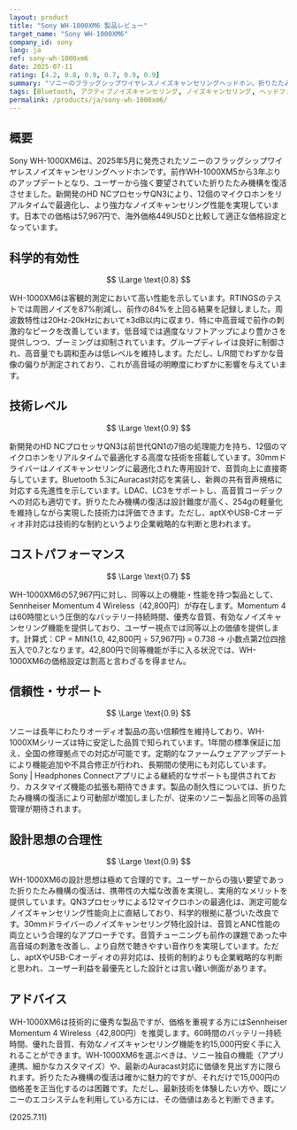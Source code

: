 ```yaml
---
layout: product
title: "Sony WH-1000XM6 製品レビュー"
target_name: "Sony WH-1000XM6"
company_id: sony
lang: ja
ref: sony-wh-1000xm6
date: 2025-07-11
rating: [4.2, 0.8, 0.9, 0.7, 0.9, 0.9]
summary: "ソニーのフラッグシップワイヤレスノイズキャンセリングヘッドホン。折りたたみ機構の復活と音質改善を実現し、コストパフォーマンスも改善されている。"
tags: [Bluetooth, アクティブノイズキャンセリング, ノイズキャンセリング, ヘッドフォン, ワイヤレス]
permalink: /products/ja/sony-wh-1000xm6/
---
```


## 概要

Sony WH-1000XM6は、2025年5月に発売されたソニーのフラッグシップワイヤレスノイズキャンセリングヘッドホンです。前作WH-1000XM5から3年ぶりのアップデートとなり、ユーザーから強く要望されていた折りたたみ機構を復活させました。新開発のHD NCプロセッサQN3により、12個のマイクロホンをリアルタイムで最適化し、より強力なノイズキャンセリング性能を実現しています。日本での価格は57,967円で、海外価格449USDと比較して適正な価格設定となっています。

## 科学的有効性

$$ \Large \text{0.8} $$

WH-1000XM6は客観的測定において高い性能を示しています。RTINGSのテストでは周囲ノイズを87%削減し、前作の84%を上回る結果を記録しました。周波数特性は20Hz-20kHzにおいて±3dB以内に収まり、特に中高音域で前作の刺激的なピークを改善しています。低音域では適度なリフトアップにより豊かさを提供しつつ、ブーミングは抑制されています。グループディレイは良好に制御され、高音量でも調和歪みは低レベルを維持します。ただし、L/R間でわずかな音像の偏りが測定されており、これが高音域の明瞭度にわずかに影響を与えています。

## 技術レベル

$$ \Large \text{0.9} $$

新開発のHD NCプロセッサQN3は前世代QN1の7倍の処理能力を持ち、12個のマイクロホンをリアルタイムで最適化する高度な技術を搭載しています。30mmドライバーはノイズキャンセリングに最適化された専用設計で、音質向上に直接寄与しています。Bluetooth 5.3にAuracast対応を実装し、新興の共有音声規格に対応する先進性を示しています。LDAC、LC3をサポートし、高音質コーデックへの対応も適切です。折りたたみ機構の復活は設計難度が高く、254gの軽量化を維持しながら実現した技術力は評価できます。ただし、aptXやUSB-Cオーディオ非対応は技術的な制約というより企業戦略的な判断と思われます。

## コストパフォーマンス

$$ \Large \text{0.7} $$

WH-1000XM6の57,967円に対し、同等以上の機能・性能を持つ製品として、Sennheiser Momentum 4 Wireless（42,800円）が存在します。Momentum 4は60時間という圧倒的なバッテリー持続時間、優秀な音質、有効なノイズキャンセリング機能を提供しており、ユーザー視点では同等以上の価値を提供します。計算式：CP = MIN(1.0, 42,800円 ÷ 57,967円) = 0.738 → 小数点第2位四捨五入で0.7となります。42,800円で同等機能が手に入る状況では、WH-1000XM6の価格設定は割高と言わざるを得ません。

## 信頼性・サポート

$$ \Large \text{0.9} $$

ソニーは長年にわたりオーディオ製品の高い信頼性を維持しており、WH-1000XMシリーズは特に安定した品質で知られています。1年間の標準保証に加え、全国の修理拠点での対応が可能です。定期的なファームウェアアップデートにより機能追加や不具合修正が行われ、長期間の使用にも対応しています。Sony | Headphones Connectアプリによる継続的なサポートも提供されており、カスタマイズ機能の拡張も期待できます。製品の耐久性については、折りたたみ機構の復活により可動部が増加しましたが、従来のソニー製品と同等の品質管理が期待されます。

## 設計思想の合理性

$$ \Large \text{0.9} $$

WH-1000XM6の設計思想は極めて合理的です。ユーザーからの強い要望であった折りたたみ機構の復活は、携帯性の大幅な改善を実現し、実用的なメリットを提供しています。QN3プロセッサによる12マイクロホンの最適化は、測定可能なノイズキャンセリング性能向上に直結しており、科学的根拠に基づいた改良です。30mmドライバーのノイズキャンセリング特化設計は、音質とANC性能の両立という合理的なアプローチです。音質チューニングも前作の課題であった中高音域の刺激を改善し、より自然で聴きやすい音作りを実現しています。ただし、aptXやUSB-Cオーディオの非対応は、技術的制約よりも企業戦略的な判断と思われ、ユーザー利益を最優先とした設計とは言い難い側面があります。

## アドバイス

WH-1000XM6は技術的に優秀な製品ですが、価格を重視する方にはSennheiser Momentum 4 Wireless（42,800円）を推奨します。60時間のバッテリー持続時間、優れた音質、有効なノイズキャンセリング機能を約15,000円安く手に入れることができます。WH-1000XM6を選ぶべきは、ソニー独自の機能（アプリ連携、細かなカスタマイズ）や、最新のAuracast対応に価値を見出す方に限られます。折りたたみ機構の復活は確かに魅力的ですが、それだけで15,000円の価格差を正当化するのは困難です。ただし、最新技術を体験したい方や、既にソニーのエコシステムを利用している方には、その価値はあると判断できます。

(2025.7.11)